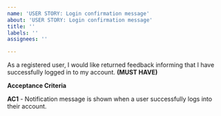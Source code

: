 ```yaml
---
name: 'USER STORY: Login confirmation message'
about: 'USER STORY: Login confirmation message'
title: ''
labels: ''
assignees: ''

---
```


As a registered user, I would like returned feedback informing that I have successfully logged in to my account. **(MUST HAVE)**

**Acceptance Criteria**

**AC1** - Notification message is shown when a user successfully logs into their account.
